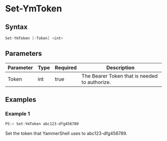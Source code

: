 ﻿# Set-YmToken

## Syntax

```PowerShell
Set-YmToken [-Token] <int>
```

## Parameters

Parameter | Type | Required | Description
----------|------|----------|------------
Token     | int  | true     | The Bearer Token that is needed to authorize.

## Examples

### Example 1

```PowerShell
PS:> Set-YmToken abc123-dfg456789
```
Set the token that YammerShell uses to abc123-dfg456789.